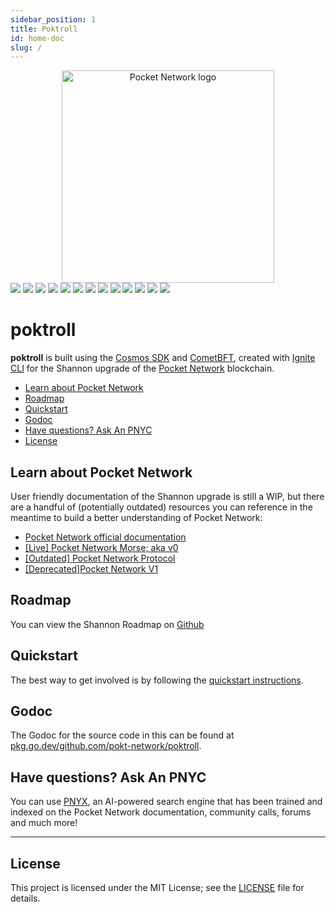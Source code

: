 ```yaml
---
sidebar_position: 1
title: Poktroll
id: home-doc
slug: /
---
```


<div align="center">
  <a href="https://www.pokt.network">
    <img src="https://user-images.githubusercontent.com/2219004/151564884-212c0e40-3bfa-412e-a341-edb54b5f1498.jpeg" alt="Pocket Network logo" width="340"/>
  </a>
</div>

<div>
  <a href="https://discord.gg/pokt"><img src="https://img.shields.io/discord/553741558869131266"/></a>
  <a  href="https://github.com/pokt-network/poktroll/releases"><img src="https://img.shields.io/github/release-pre/pokt-network/pocket.svg"/></a>
  <a  href="https://github.com/pokt-network/poktroll/pulse"><img src="https://img.shields.io/github/contributors/pokt-network/pocket.svg"/></a>
  <a href="https://opensource.org/licenses/MIT"><img src="https://img.shields.io/badge/License-MIT-blue.svg"/></a>
  <a href="https://github.com/pokt-network/poktroll/pulse"><img src="https://img.shields.io/github/last-commit/pokt-network/pocket.svg"/></a>
  <a href="https://github.com/pokt-network/poktroll/pulls"><img src="https://img.shields.io/github/issues-pr/pokt-network/pocket.svg"/></a>
  <a href="https://github.com/pokt-network/poktroll/releases"><img src="https://img.shields.io/badge/platform-linux%20%7C%20macos-pink.svg"/></a>
  <a href="https://github.com/pokt-network/poktroll/issues"><img src="https://img.shields.io/github/issues/pokt-network/pocket.svg"/></a>
  <a href="https://github.com/pokt-network/poktroll/issues"><img src="https://img.shields.io/github/issues-closed/pokt-network/pocket.svg"/></a>
  <a href="https://godoc.org/github.com/pokt-network/pocket"><img src="https://img.shields.io/badge/godoc-reference-blue.svg"/></a>
  <a href="https://goreportcard.com/report/github.com/pokt-network/pocket"><img src="https://goreportcard.com/badge/github.com/pokt-network/pocket"/></a>
  <a href="https://golang.org"><img  src="https://img.shields.io/badge/golang-v1.20-green.svg"/></a>
  <a href="https://github.com/tools/godep" ><img src="https://img.shields.io/badge/godep-dependency-71a3d9.svg"/></a>
</div>

# poktroll <!-- omit in toc -->

**poktroll** is built using the [Cosmos SDK](https://docs.cosmos.network) and
[CometBFT](https://cometbft.com/), created with [Ignite CLI](https://ignite.com/cli)
for the Shannon upgrade of the [Pocket Network](https://pokt.network) blockchain.

- [Learn about Pocket Network](#learn-about-pocket-network)
- [Roadmap](#roadmap)
- [Quickstart](#quickstart)
- [Godoc](#godoc)
- [Have questions? Ask An PNYC](#have-questions-ask-an-pnyc)
- [License](#license)

## Learn about Pocket Network

User friendly documentation of the Shannon upgrade is still a WIP, but there are
a handful of (potentially outdated) resources you can reference in the meantime
to build a better understanding of Pocket Network:

- [Pocket Network official documentation](https://docs.pokt.network)
- [[Live] Pocket Network Morse; aka v0](https://github.com/pokt-network/pocket-core)
- [[Outdated] Pocket Network Protocol](https://github.com/pokt-network/pocket-network-protocol)
- [[Deprecated]Pocket Network V1](https://github.com/pokt-network/pocket)

## Roadmap

You can view the Shannon Roadmap on [Github](https://github.com/orgs/pokt-network/projects/144?query=is%3Aopen+sort%3Aupdated-desc)

## Quickstart

The best way to get involved is by following the [quickstart instructions](./develop/developer_guide/quickstart.md).

## Godoc

The Godoc for the source code in this can be found at [pkg.go.dev/github.com/pokt-network/poktroll](https://pkg.go.dev/github.com/pokt-network/poktroll).

## Have questions? Ask An PNYC

You can use [PNYX](https://pnyxai.com/), an AI-powered search engine that has been
trained and indexed on the Pocket Network documentation, community calls, forums
and much more!

---

## License

This project is licensed under the MIT License; see the [LICENSE](https://github.com/pokt-network/poktroll/blob/main/LICENSE) file for details.
